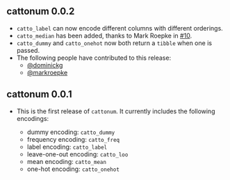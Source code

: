 ## cattonum 0.0.2

* `catto_label` can now encode different columns with different orderings.
* `catto_median` has been added, thanks to Mark Roepke in [#10](https://github.com/bfgray3/cattonum/pull/10).
* `catto_dummy` and `catto_onehot` now both return a `tibble` when one is passed.
* The following people have contributed to this release:
    * [@dominickg](https://github.com/dominickg)
    * [@markroepke](https://github.com/markroepke)

## cattonum 0.0.1

* This is the first release of `cattonum`.  It currently includes the following encodings:

  * dummy encoding: `catto_dummy`
  * frequency encoding: `catto_freq`
  * label encoding: `catto_label`
  * leave-one-out encoding: `catto_loo`
  * mean encoding: `catto_mean`
  * one-hot encoding: `catto_onehot`